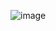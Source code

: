 ![image](https://github.com/rsemihkoca/JettyDash/assets/82779464/bd9bd947-4758-4584-9cb7-7e296536b223)
